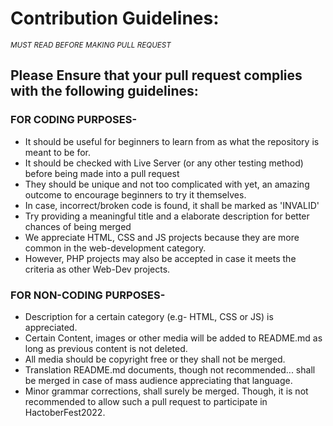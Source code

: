 # Contribution Guidelines:
<sup>*MUST READ BEFORE MAKING PULL REQUEST*</sup>

## Please Ensure that your pull request complies with the following guidelines:

### FOR CODING PURPOSES-
- It should be useful for beginners to learn from as what the repository is meant to be for.
- It should be checked with Live Server (or any other testing method) before being made into a pull request
- They should be unique and not too complicated with yet, an amazing outcome to encourage beginners to try it themselves.
- In case, incorrect/broken code is found, it shall be marked as 'INVALID'
- Try providing a meaningful title and a elaborate description for better chances of being merged
- We appreciate HTML, CSS and JS projects because they are more common in the web-development category.
- However, PHP projects may also be accepted in case it meets the criteria as other Web-Dev projects.

### FOR NON-CODING PURPOSES-
- Description for a certain category (e.g- HTML, CSS or JS) is appreciated.
- Certain Content, images or other media will be added to README.md as long as previous content is not deleted.
- All media should be copyright free or they shall not be merged.
- Translation README.md documents, though not recommended... shall be merged in case of mass audience appreciating that language.
- Minor grammar corrections, shall surely be merged. Though, it is not recommended to allow such a pull request to participate in HactoberFest2022.
